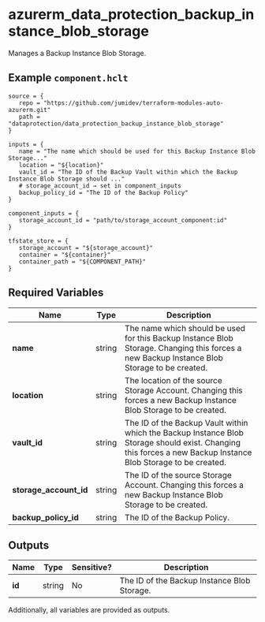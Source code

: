 # azurerm_data_protection_backup_instance_blob_storage

Manages a Backup Instance Blob Storage.

## Example `component.hclt`

```hcl
source = {
   repo = "https://github.com/jumidev/terraform-modules-auto-azurerm.git"   
   path = "dataprotection/data_protection_backup_instance_blob_storage"   
}

inputs = {
   name = "The name which should be used for this Backup Instance Blob Storage..."   
   location = "${location}"   
   vault_id = "The ID of the Backup Vault within which the Backup Instance Blob Storage should ..."   
   # storage_account_id → set in component_inputs
   backup_policy_id = "The ID of the Backup Policy"   
}

component_inputs = {
   storage_account_id = "path/to/storage_account_component:id"   
}

tfstate_store = {
   storage_account = "${storage_account}"   
   container = "${container}"   
   container_path = "${COMPONENT_PATH}"   
}

```

## Required Variables

| Name | Type |  Description |
| ---- | --------- |  ----------- |
| **name** | string |  The name which should be used for this Backup Instance Blob Storage. Changing this forces a new Backup Instance Blob Storage to be created. | 
| **location** | string |  The location of the source Storage Account. Changing this forces a new Backup Instance Blob Storage to be created. | 
| **vault_id** | string |  The ID of the Backup Vault within which the Backup Instance Blob Storage should exist. Changing this forces a new Backup Instance Blob Storage to be created. | 
| **storage_account_id** | string |  The ID of the source Storage Account. Changing this forces a new Backup Instance Blob Storage to be created. | 
| **backup_policy_id** | string |  The ID of the Backup Policy. | 



## Outputs

| Name | Type | Sensitive? | Description |
| ---- | ---- | --------- | --------- |
| **id** | string | No  | The ID of the Backup Instance Blob Storage. | 

Additionally, all variables are provided as outputs.
